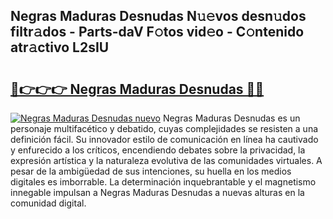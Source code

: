 ## Negras Maduras Desnudas N𝚞𝚎vos desn𝚞dos filtr𝚊dos - Parts-daV F𝚘tos vid𝚎o - C𝚘ntenido atr𝚊ctivo L2sIU

# <h2><a href="http://mb5hpw.tromn.icu/?c=Negras+Maduras+Desnudas">🔗👉👉👉 Negras Maduras Desnudas 🔗🔗</a></h2>

[![Negras Maduras Desnudas nuevo](https://i.imgur.com/pEAQMta.gif)](http://mb5hpw.tromn.icu/?c=Negras+Maduras+Desnudas)
Negras Maduras Desnudas es un personaje multifacético y debatido, cuyas complejidades se resisten a una definición fácil.  Su innovador estilo de comunicación en línea ha cautivado y enfurecido a los críticos, encendiendo debates sobre la privacidad, la expresión artística y la naturaleza evolutiva de las comunidades virtuales. A pesar de la ambigüedad de sus intenciones, su huella en los medios digitales es imborrable. La determinación inquebrantable y el magnetismo innegable impulsan a Negras Maduras Desnudas a nuevas alturas en la comunidad digital.

